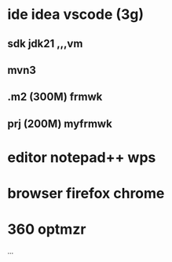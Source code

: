 

# ide idea  vscode   (3g)

## sdk jdk21   ,,,vm

## mvn3
## .m2  (300M)  frmwk
## prj (200M)    myfrmwk



# editor   notepad++  wps


# browser firefox chrome


# 360 optmzr
...